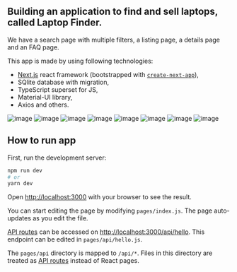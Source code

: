 ## Building an application to find and sell laptops, called Laptop Finder.
We have a search page with multiple filters, a listing page, a details page and an FAQ page.

This app is made by using following technologies:
- [Next.js](https://nextjs.org/) react framework (bootstrapped with [`create-next-app`](https://github.com/vercel/next.js/tree/canary/packages/create-next-app)),
- SQlite database with migration,
- TypeScript superset for JS,
- Material-UI library,
- Axios and others.

![image](https://user-images.githubusercontent.com/1280747/124481555-b07a9580-dda8-11eb-8583-622d10937d89.png)
![image](https://user-images.githubusercontent.com/1280747/124481604-bd978480-dda8-11eb-8fca-3da682329425.png)
![image](https://user-images.githubusercontent.com/1280747/124481977-1ff08500-dda9-11eb-95b9-9f72b4446228.png)
![image](https://user-images.githubusercontent.com/1280747/124481890-0fd8a580-dda9-11eb-925a-d490f51ca4f6.png)
![image](https://user-images.githubusercontent.com/1280747/124482061-33035500-dda9-11eb-9787-8bd363047b19.png)
![image](https://user-images.githubusercontent.com/1280747/124482176-4e6e6000-dda9-11eb-9fae-f5d72036629c.png)
![image](https://user-images.githubusercontent.com/1280747/124482224-59c18b80-dda9-11eb-9a71-b626322e84b4.png)
![image](https://user-images.githubusercontent.com/1280747/124482284-68a83e00-dda9-11eb-978c-9e2dab8e25e7.png)


## How to run app

First, run the development server:

```bash
npm run dev
# or
yarn dev
```

Open [http://localhost:3000](http://localhost:3000) with your browser to see the result.

You can start editing the page by modifying `pages/index.js`. The page auto-updates as you edit the file.

[API routes](https://nextjs.org/docs/api-routes/introduction) can be accessed on [http://localhost:3000/api/hello](http://localhost:3000/api/hello). This endpoint can be edited in `pages/api/hello.js`.

The `pages/api` directory is mapped to `/api/*`. Files in this directory are treated as [API routes](https://nextjs.org/docs/api-routes/introduction) instead of React pages.

